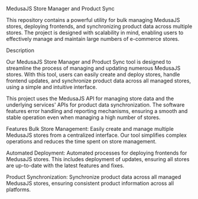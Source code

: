 MedusaJS Store Manager and Product Sync

This repository contains a powerful utility for bulk managing MedusaJS stores, deploying frontends, and synchronizing product data across multiple stores. The project is designed with scalability in mind, enabling users to effectively manage and maintain large numbers of e-commerce stores.

Description

Our MedusaJS Store Manager and Product Sync tool is designed to streamline the process of managing and updating numerous MedusaJS stores. With this tool, users can easily create and deploy stores, handle frontend updates, and synchronize product data across all managed stores, using a simple and intuitive interface.

This project uses the MedusaJS API for managing store data and the underlying services' APIs for product data synchronization. The software features error handling and reporting mechanisms, ensuring a smooth and stable operation even when managing a high number of stores.

Features
Bulk Store Management: Easily create and manage multiple MedusaJS stores from a centralized interface. Our tool simplifies complex operations and reduces the time spent on store management.

Automated Deployment: Automated processes for deploying frontends for MedusaJS stores. This includes deployment of updates, ensuring all stores are up-to-date with the latest features and fixes.

Product Synchronization: Synchronize product data across all managed MedusaJS stores, ensuring consistent product information across all platforms.
